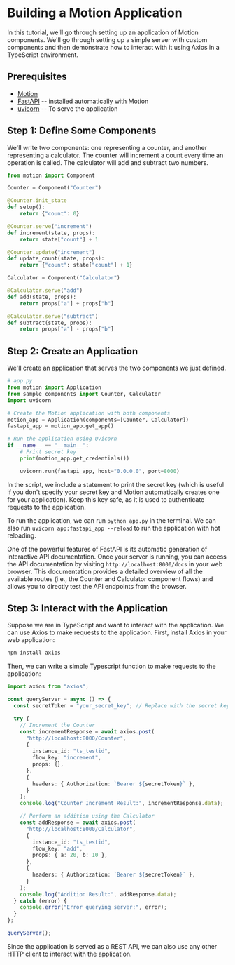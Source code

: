 # Building a Motion Application

In this tutorial, we'll go through setting up an application of Motion components. We'll go through setting up a simple server with custom components and then demonstrate how to interact with it using Axios in a TypeScript environment.

## Prerequisites

- [Motion](/motion/getting-started/installation/)
- [FastAPI](https://fastapi.tiangolo.com/) -- installed automatically with Motion
- [uvicorn](https://www.uvicorn.org/) -- To serve the application

## Step 1: Define Some Components

We'll write two components: one representing a counter, and another representing a calculator. The counter will increment a count every time an operation is called. The calculator will add and subtract two numbers.

```python title="sample_components.py" linenums="1"
from motion import Component

Counter = Component("Counter")

@Counter.init_state
def setup():
    return {"count": 0}

@Counter.serve("increment")
def increment(state, props):
    return state["count"] + 1

@Counter.update("increment")
def update_count(state, props):
    return {"count": state["count"] + 1}

Calculator = Component("Calculator")

@Calculator.serve("add")
def add(state, props):
    return props["a"] + props["b"]

@Calculator.serve("subtract")
def subtract(state, props):
    return props["a"] - props["b"]
```

## Step 2: Create an Application

We'll create an application that serves the two components we just defined.

```python title="app.py" linenums="1"
# app.py
from motion import Application
from sample_components import Counter, Calculator
import uvicorn

# Create the Motion application with both components
motion_app = Application(components=[Counter, Calculator])
fastapi_app = motion_app.get_app()

# Run the application using Uvicorn
if __name__ == "__main__":
    # Print secret key
    print(motion_app.get_credentials())

    uvicorn.run(fastapi_app, host="0.0.0.0", port=8000)
```

In the script, we include a statement to print the secret key (which is useful if you don't specify your secret key and Motion automatically creates one for your application). Keep this key safe, as it is used to authenticate requests to the application.

To run the application, we can run `python app.py` in the terminal. We can also run `uvicorn app:fastapi_app --reload` to run the application with hot reloading.

One of the powerful features of FastAPI is its automatic generation of interactive API documentation. Once your server is running, you can access the API documentation by visiting `http://localhost:8000/docs` in your web browser. This documentation provides a detailed overview of all the available routes (i.e., the Counter and Calculator component flows) and allows you to directly test the API endpoints from the browser.

## Step 3: Interact with the Application

Suppose we are in TypeScript and want to interact with the application. We can use Axios to make requests to the application. First, install Axios in your web application:

```bash
npm install axios
```

Then, we can write a simple Typescript function to make requests to the application:

```typescript title="queryMotionApp.ts" linenums="1"
import axios from "axios";

const queryServer = async () => {
  const secretToken = "your_secret_key"; // Replace with the secret key from your Motion application

  try {
    // Increment the Counter
    const incrementResponse = await axios.post(
      "http://localhost:8000/Counter",
      {
        instance_id: "ts_testid",
        flow_key: "increment",
        props: {},
      },
      {
        headers: { Authorization: `Bearer ${secretToken}` },
      }
    );
    console.log("Counter Increment Result:", incrementResponse.data);

    // Perform an addition using the Calculator
    const addResponse = await axios.post(
      "http://localhost:8000/Calculator",
      {
        instance_id: "ts_testid",
        flow_key: "add",
        props: { a: 20, b: 10 },
      },
      {
        headers: { Authorization: `Bearer ${secretToken}` },
      }
    );
    console.log("Addition Result:", addResponse.data);
  } catch (error) {
    console.error("Error querying server:", error);
  }
};

queryServer();
```

Since the application is served as a REST API, we can also use any other HTTP client to interact with the application.
